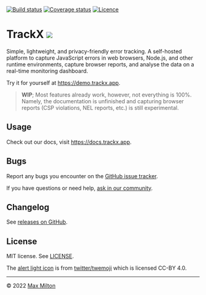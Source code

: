 [![Build status](https://img.shields.io/github/actions/workflow/status/maxmilton/trackx/ci.yml?branch=master)](https://github.com/maxmilton/trackx/actions)
[![Coverage status](https://img.shields.io/codeclimate/coverage/maxmilton/trackx)](https://codeclimate.com/github/maxmilton/trackx)
[![Licence](https://img.shields.io/github/license/maxmilton/trackx.svg)](https://github.com/maxmilton/trackx/blob/master/LICENSE)

# TrackX ![](./packages/trackx-dash/static/favicon.ico)

Simple, lightweight, and privacy-friendly error tracking. A self-hosted platform to capture JavaScript errors in web browsers, Node.js, and other runtime environments, capture browser reports, and analyse the data on a real-time monitoring dashboard.

Try it for yourself at <https://demo.trackx.app>.

> **WIP**; Most features already work, however, not everything is 100%. Namely, the documentation is unfinished and capturing browser reports (CSP violations, NEL reports, etc.) is still experimental.

## Usage

Check out our docs, visit <https://docs.trackx.app>.

## Bugs

Report any bugs you encounter on the [GitHub issue tracker](https://github.com/maxmilton/trackx/issues).

If you have questions or need help, [ask in our community](https://github.com/maxmilton/trackx/discussions).

## Changelog

See [releases on GitHub](https://github.com/maxmilton/trackx/releases).

## License

MIT license. See [LICENSE](https://github.com/maxmilton/trackx/blob/master/LICENSE).

The [alert light icon](https://github.com/twitter/twemoji/blob/master/assets/svg/1f6a8.svg) is from [twitter/twemoji](https://github.com/twitter/twemoji) which is licensed CC-BY 4.0.

---

© 2022 [Max Milton](https://maxmilton.com)
